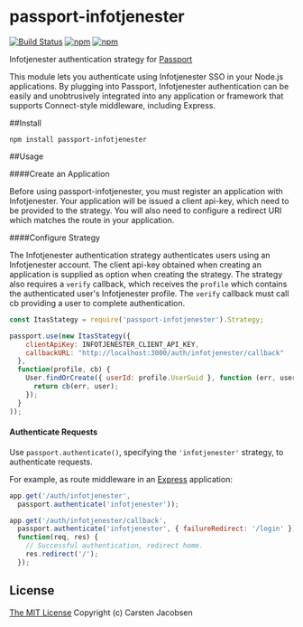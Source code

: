 # passport-infotjenester
[![Build Status](https://travis-ci.org/crsten/passport-infotjenester.svg?branch=master&style=flat-square)](https://travis-ci.org/crsten/passport-infotjenester)
[![npm](https://img.shields.io/npm/dt/passport-infotjenester.svg?style=flat-square)](https://www.npmjs.com/package/passport-infotjenester)
[![npm](https://img.shields.io/npm/v/passport-infotjenester.svg?style=flat-square)](https://www.npmjs.com/package/passport-infotjenester)

Infotjenester authentication strategy for [Passport](http://passportjs.org/)

This module lets you authenticate using Infotjenester SSO in your Node.js applications. By plugging into Passport, Infotjenester authentication can be easily and unobtrusively integrated into any application or framework that supports Connect-style middleware, including Express.

##Install

```shell
npm install passport-infotjenester
```

##Usage

####Create an Application

Before using passport-infotjenester, you must register an application with Infotjenester. Your application will be issued a client api-key, which need to be provided to the strategy. You will also need to configure a redirect URI which matches the route in your application.

####Configure Strategy

The Infotjenester authentication strategy authenticates users using an Infotjenester account. The client api-key obtained when creating an application is supplied as option when creating the strategy. The strategy also requires a `verify` callback, which receives the `profile` which contains the authenticated user's Infotjenester profile. The `verify` callback must call cb providing a user to complete authentication.

```js
const ItasStategy = require('passport-infotjenester').Strategy;

passport.use(new ItasStategy({
    clientApiKey: INFOTJENESTER_CLIENT_API_KEY,
    callbackURL: "http://localhost:3000/auth/infotjenester/callback"
  },
  function(profile, cb) {
    User.findOrCreate({ userId: profile.UserGuid }, function (err, user) {
      return cb(err, user);
    });
  }
));
```

#### Authenticate Requests

Use `passport.authenticate()`, specifying the `'infotjenester'` strategy, to
authenticate requests.

For example, as route middleware in an [Express](http://expressjs.com/)
application:

```js
app.get('/auth/infotjenester',
  passport.authenticate('infotjenester'));

app.get('/auth/infotjenester/callback',
  passport.authenticate('infotjenester', { failureRedirect: '/login' }),
  function(req, res) {
    // Successful authentication, redirect home.
    res.redirect('/');
  });
```

## License

[The MIT License](http://opensource.org/licenses/MIT)
Copyright (c) Carsten Jacobsen
